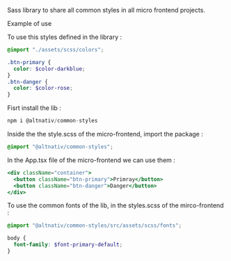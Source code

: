 Sass library to share all common styles in all micro frontend projects.

Example of use

To use this styles defined in the library :

```scss
@import "./assets/scss/colors";

.btn-primary {
  color: $color-darkblue;
}
.btn-danger {
  color: $color-rose;
}
```

Fisrt install the lib :

```js
npm i @altnativ/common-styles
```

Inside the the style.scss of the micro-frontend, import the package :

```scss
@import "@altnativ/common-styles";
```

In the App.tsx file of the micro-frontend we can use them :

```jsx
<div className="container">
  <button className="btn-primary">Primray</button>
  <button className="btn-danger">Danger</button>
</div>
```

To use the common fonts of the lib, in the styles.scss of the mirco-frontend :

```scss
@import "@altnativ/common-styles/src/assets/scss/fonts";

body {
  font-family: $font-primary-default;
}
```
